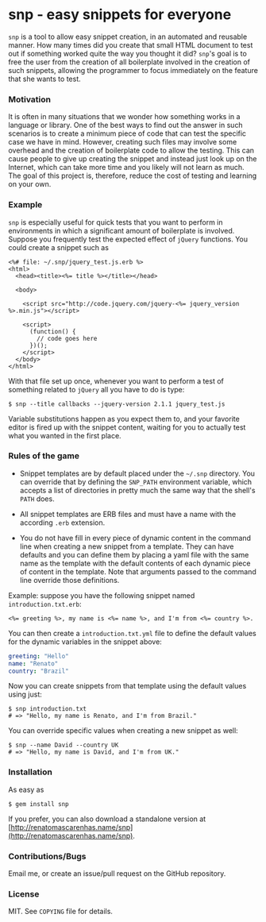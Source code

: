 # snp - easy snippets for everyone

`snp` is a tool to allow easy snippet creation, in an automated and reusable manner.
How many times did you create that small HTML document to test out if something worked
quite the way you thought it did? `snp`'s goal is to free the user from the creation
of all boilerplate involved in the creation of such snippets, allowing the programmer
to focus immediately on the feature that she wants to test.

### Motivation

It is often in many situations that we wonder how something works in a language or
library. One of the best ways to find out the answer in such scenarios is to create
a minimum piece of code that can test the specific case we have in mind. However,
creating such files may involve some overhead and the creation of boilerplate code
to allow the testing. This can cause people to give up creating the snippet and instead
just look up on the Internet, which can take more time and you likely will not learn
as much. The goal of this project is, therefore, reduce the cost of testing and
learning on your own.

### Example

`snp` is especially useful for quick tests that you want to perform in environments
in which a significant amount of boilerplate is involved. Suppose you frequently
test the expected effect of `jQuery` functions. You could create a snippet such as

~~~erb
<%# file: ~/.snp/jquery_test.js.erb %>
<html>
  <head><title><%= title %></title></head>

  <body>

    <script src="http://code.jquery.com/jquery-<%= jquery_version %>.min.js"></script>

    <script>
      (function() {
        // code goes here
      })();
    </script>
  </body>
</html>
~~~

With that file set up once, whenever you want to perform a test of something related to
`jQuery` all you have to do is type:

~~~console
$ snp --title callbacks --jquery-version 2.1.1 jquery_test.js
~~~

Variable substitutions happen as you expect them to, and your favorite editor is fired up
with the snippet content, waiting for you to actually test what you wanted in the first place.

### Rules of the game

* Snippet templates are by default placed under the `~/.snp` directory. You can
override that by defining the `SNP_PATH` environment variable, which accepts a
list of directories in pretty much the same way that the shell's `PATH` does.

* All snippet templates are ERB files and must have a name with the according
`.erb` extension.

* You do not have fill in every piece of dynamic content in the command line when
creating a new snippet from a template. They can have defaults and you can define
them by placing a yaml file with the same name as the template with the default
contents of each dynamic piece of content in the template. Note that arguments
passed to the command line override those definitions.

Example: suppose you have the following snippet named `introduction.txt.erb`:

~~~erb
<%= greeting %>, my name is <%= name %>, and I'm from <%= country %>.
~~~

You can then create a `introduction.txt.yml` file to define the default values for
the dynamic variables in the snippet above:

~~~yaml
greeting: "Hello"
name: "Renato"
country: "Brazil"
~~~

Now you can create snippets from that template using the default values using just:

~~~console
$ snp introduction.txt
# => "Hello, my name is Renato, and I'm from Brazil."
~~~

You can override specific values when creating a new snippet as well:

~~~console
$ snp --name David --country UK
# => "Hello, my name is David, and I'm from UK."
~~~

### Installation

As easy as

~~~console
$ gem install snp
~~~

If you prefer, you can also download a standalone version at [http://renatomascarenhas.name/snp](http://renatomascarenhas.name/snp).

### Contributions/Bugs

Email me, or create an issue/pull request on the GitHub repository.

### License

MIT. See `COPYING` file for details.
